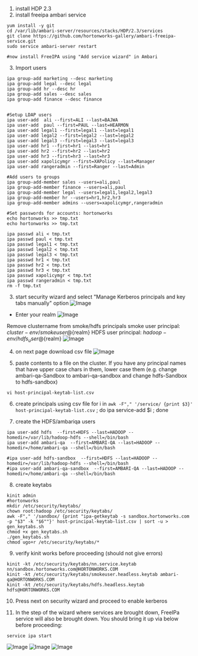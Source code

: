 1. install HDP 2.3
2. install freeipa ambari service
```
yum install -y git
cd /var/lib/ambari-server/resources/stacks/HDP/2.3/services
git clone https://github.com/hortonworks-gallery/ambari-freeipa-service.git   
sudo service ambari-server restart

#now install FreeIPA using "Add service wizard" in Ambari
```
3. Import users
```
ipa group-add marketing --desc marketing
ipa group-add legal --desc legal
ipa group-add hr --desc hr
ipa group-add sales --desc sales
ipa group-add finance --desc finance


#Setup LDAP users
ipa user-add  ali --first=ALI --last=BAJWA
ipa user-add  paul --first=PAUL --last=HEARMON
ipa user-add legal1 --first=legal1 --last=legal1
ipa user-add legal2 --first=legal2 --last=legal2
ipa user-add legal3 --first=legal3 --last=legal3
ipa user-add hr1 --first=hr1 --last=hr1
ipa user-add hr2 --first=hr2 --last=hr2
ipa user-add hr3 --first=hr3 --last=hr3
ipa user-add xapolicymgr --first=XAPolicy --last=Manager
ipa user-add rangeradmin --first=Ranger --last=Admin

#Add users to groups
ipa group-add-member sales --users=ali,paul
ipa group-add-member finance --users=ali,paul
ipa group-add-member legal --users=legal1,legal2,legal3
ipa group-add-member hr --users=hr1,hr2,hr3
ipa group-add-member admins --users=xapolicymgr,rangeradmin

#Set passwords for accounts: hortonworks
echo hortonworks >> tmp.txt
echo hortonworks >> tmp.txt

ipa passwd ali < tmp.txt
ipa passwd paul < tmp.txt
ipa passwd legal1 < tmp.txt
ipa passwd legal2 < tmp.txt
ipa passwd legal3 < tmp.txt
ipa passwd hr1 < tmp.txt
ipa passwd hr2 < tmp.txt
ipa passwd hr3 < tmp.txt
ipa passwd xapolicymgr < tmp.txt
ipa passwd rangeradmin < tmp.txt
rm -f tmp.txt
```

3. start security wizard and select "Manage Kerberos principals and key tabs manually" option
![Image](../master/screenshots/2.3-ipa-kerb-1.png?raw=true)

- Enter your realm
![Image](../master/screenshots/2.3-ipa-kerb-2.png?raw=true)

Remove clustername from smoke/hdfs principals
smoke user principal: ${cluster-env/smokeuser}@${realm}
HDFS user principal: ${hadoop-env/hdfs_user}@${realm}
![Image](../master/screenshots/2.3-ipa-kerb-3.png?raw=true)

4. on next page download csv file
![Image](../master/screenshots/2.3-ipa-kerb-4.png?raw=true)

5. paste contents to a file on the cluster. If you have any principal names that have upper case chars in them, lower case them (e.g. change ambari-qa-Sandbox to ambari-qa-sandbox and change hdfs-Sandbox to hdfs-sandbox)
```
vi host-principal-keytab-list.csv
```

6. create principals using csv file
for i in `awk -F"," '/service/ {print $3}' host-principal-keytab-list.csv` ; do ipa service-add $i ; done

7. create the HDFS/ambariqa users
```
ipa user-add hdfs  --first=HDFS --last=HADOOP --homedir=/var/lib/hadoop-hdfs --shell=/bin/bash 
ipa user-add ambari-qa  --first=AMBARI-QA --last=HADOOP --homedir=/home/ambari-qa --shell=/bin/bash 

#ipa user-add hdfs-sandbox  --first=HDFS --last=HADOOP --homedir=/var/lib/hadoop-hdfs --shell=/bin/bash 
#ipa user-add ambari-qa-sandbox  --first=AMBARI-QA --last=HADOOP --homedir=/home/ambari-qa --shell=/bin/bash 
```

8. create keytabs
```
kinit admin
#hortonworks
mkdir /etc/security/keytabs/
chown root:hadoop /etc/security/keytabs/
awk -F"," '/sandbox/ {print "ipa-getkeytab -s sandbox.hortonworks.com -p "$3" -k "$6""}' host-principal-keytab-list.csv | sort -u > gen_keytabs.sh
chmod +x gen_keytabs.sh
./gen_keytabs.sh
chmod ugo+r /etc/security/keytabs/*
```

9. verify kinit works before proceeding (should not give errors)
```
kinit -kt /etc/security/keytabs/nn.service.keytab nn/sandbox.hortonworks.com@HORTONWORKS.COM
kinit -kt /etc/security/keytabs/smokeuser.headless.keytab ambari-qa@HORTONWORKS.COM
kinit -kt /etc/security/keytabs/hdfs.headless.keytab hdfs@HORTONWORKS.COM
```
10. Press next on security wizard and proceed to enable kerberos

11. In the step of the wizard where services are brought down, FreeIPa service will also be brought down. You should bring it up via below before proceeding:
```
service ipa start
```
![Image](../master/screenshots/2.3-ipa-kerb-5.png?raw=true)
![Image](../master/screenshots/2.3-ipa-kerb-6.png?raw=true)
![Image](../master/screenshots/2.3-ipa-kerb-7.png?raw=true)
